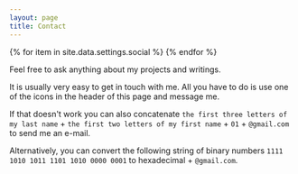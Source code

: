 ```yaml
---
layout: page
title: Contact
---
```

<nav class="social-icons">
    {% for item in site.data.settings.social %}
      <a href="{{ item.link }}" target="_blank"><i class="fa fa-{{ item.icon }}" aria-hidden="true"></i></a>
    {% endfor %}
</nav>

Feel free to ask anything about my projects and writings.

It is usually very easy to get in touch with me. All you have to do is use one of the icons in the header of this page and message me.

If that doesn't work you can also concatenate `the first three letters of my last name` + `the first two letters of my first name` + `01` + `@gmail.com` to send me an e-mail.

Alternatively, you can convert the following string of binary numbers `1111 1010 1011 1101 1010 0000 0001` to hexadecimal + `@gmail.com`.
